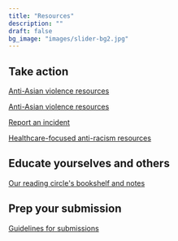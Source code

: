 ```yaml
---
title: "Resources"
description: ""
draft: false
bg_image: "images/slider-bg2.jpg"
---
```


<!-- <style>
div.textbox {
    background-color: #7F0B0B;
}

</style> -->

## Take action
<!-- <div class ="textbox"> -->

<a class="wp-block-button__link" href="https://tinyurl.com/anti-asian-violence-resources">Anti-Asian violence resources</a>

[Anti-Asian violence resources]()

[Report an incident](https://stopaapihate.org/)

[Healthcare-focused anti-racism resources](https://docs.google.com/spreadsheets/u/1/d/1uiuO3InNLt5VvnKbUPhk3pZ9x6fPaCTghWS-cTHvzFM/htmlview?fbclid=IwAR1AzZaWVf2fB1lgCQDyeFUj89r3EhoiCRM5bSnciwzgJ1-wX-9k3xpK4LQ#)

<!-- </div> -->


## Educate yourselves and others 

[Our reading circle's bookshelf and notes](https://drive.google.com/drive/folders/1uf-ARebqgd4kQtMB84lCgKM3ry_-ThqS?usp=sharing)

## Prep your submission

[Guidelines for submissions](https://drive.google.com/drive/folders/1_zsm2GjuAIxTC6U1I2bYiNB3BIS_7TZj?usp=sharing)


